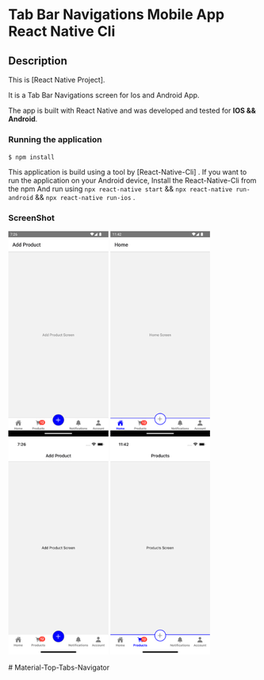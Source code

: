 # Tab Bar Navigations Mobile App React Native Cli

## Description

This is [React Native Project].

It is a Tab Bar Navigations screen for Ios and Android App.

The app is built with React Native and was developed and tested for **IOS && Android**.

### Running the application

`$ npm install`

This application is build using a tool by [React-Native-Cli] .
If you want to run the application on your Android device, Install the React-Native-Cli from the npm
And run using `npx react-native start` && `npx react-native run-android` && `npx react-native run-ios` .


### ScreenShot

<p float="left">

  <img src="screenshot/tabBarAndroid.png" width="40%" />
  <img src="screenshot/tabBarAndroid2.png" width="40%" />
  <img src="screenshot/tabBarIos.png" width="40%" />
  <img src="screenshot/tabBarIos2.png" width="40%" />
</p>
# Material-Top-Tabs-Navigator
